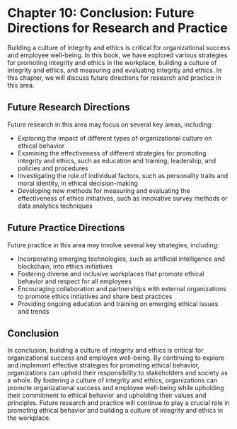 Chapter 10: Conclusion: Future Directions for Research and Practice
===================================================================

Building a culture of integrity and ethics is critical for organizational success and employee well-being. In this book, we have explored various strategies for promoting integrity and ethics in the workplace, building a culture of integrity and ethics, and measuring and evaluating integrity and ethics. In this chapter, we will discuss future directions for research and practice in this area.

Future Research Directions
--------------------------

Future research in this area may focus on several key areas, including:

* Exploring the impact of different types of organizational culture on ethical behavior
* Examining the effectiveness of different strategies for promoting integrity and ethics, such as education and training, leadership, and policies and procedures
* Investigating the role of individual factors, such as personality traits and moral identity, in ethical decision-making
* Developing new methods for measuring and evaluating the effectiveness of ethics initiatives, such as innovative survey methods or data analytics techniques

Future Practice Directions
--------------------------

Future practice in this area may involve several key strategies, including:

* Incorporating emerging technologies, such as artificial intelligence and blockchain, into ethics initiatives
* Fostering diverse and inclusive workplaces that promote ethical behavior and respect for all employees
* Encouraging collaboration and partnerships with external organizations to promote ethics initiatives and share best practices
* Providing ongoing education and training on emerging ethical issues and trends

Conclusion
----------

In conclusion, building a culture of integrity and ethics is critical for organizational success and employee well-being. By continuing to explore and implement effective strategies for promoting ethical behavior, organizations can uphold their responsibility to stakeholders and society as a whole. By fostering a culture of integrity and ethics, organizations can promote organizational success and employee well-being while upholding their commitment to ethical behavior and upholding their values and principles. Future research and practice will continue to play a crucial role in promoting ethical behavior and building a culture of integrity and ethics in the workplace.


